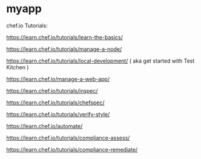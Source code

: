 # myapp

chef.io Tutorials:

https://learn.chef.io/tutorials/learn-the-basics/

https://learn.chef.io/tutorials/manage-a-node/

https://learn.chef.io/tutorials/local-development/   ( aka get started with Test Kitchen )

https://learn.chef.io/manage-a-web-app/

https://learn.chef.io/tutorials/inspec/

https://learn.chef.io/tutorials/chefspec/

https://learn.chef.io/tutorials/verify-style/

https://learn.chef.io/automate/

https://learn.chef.io/tutorials/compliance-assess/

https://learn.chef.io/tutorials/compliance-remediate/
